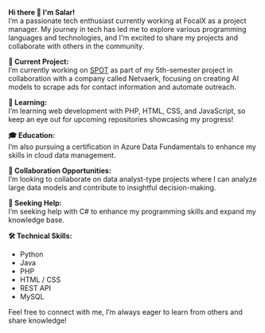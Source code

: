 **Hi there 👋 I'm Salar!**  
I’m a passionate tech enthusiast currently working at FocalX as a project manager. My journey in tech has led me to explore various programming languages and technologies, and I'm excited to share my projects and collaborate with others in the community.

**🔭 Current Project:**  
I’m currently working on [SPOT](https://github.com/SalarKo/SPOT) as part of my 5th-semester project in collaboration with a company called Netvaerk, focusing on creating AI models to scrape ads for contact information and automate outreach.

**🌱 Learning:**  
I’m learning web development with PHP, HTML, CSS, and JavaScript, so keep an eye out for upcoming repositories showcasing my progress!

**🎓 Education:**  
I’m also pursuing a certification in Azure Data Fundamentals to enhance my skills in cloud data management.

**👯 Collaboration Opportunities:**  
I’m looking to collaborate on data analyst-type projects where I can analyze large data models and contribute to insightful decision-making.

**🤔 Seeking Help:**  
I’m seeking help with C# to enhance my programming skills and expand my knowledge base.

**🛠️ Technical Skills:**  
- Python  
- Java  
- PHP  
- HTML / CSS  
- REST API  
- MySQL  

Feel free to connect with me, I’m always eager to learn from others and share knowledge!


